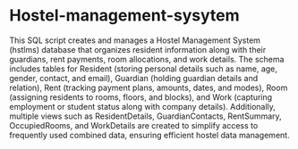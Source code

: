 # Hostel-management-sysytem
This SQL script creates and manages a Hostel Management System (hstlms) database that organizes resident information along with their guardians, rent payments, room allocations, and work details. The schema includes tables for Resident (storing personal details such as name, age, gender, contact, and email), Guardian (holding guardian details and relation), Rent (tracking payment plans, amounts, dates, and modes), Room (assigning residents to rooms, floors, and blocks), and Work (capturing employment or student status along with company details). Additionally, multiple views such as ResidentDetails, GuardianContacts, RentSummary, OccupiedRooms, and WorkDetails are created to simplify access to frequently used combined data, ensuring efficient hostel data management.
